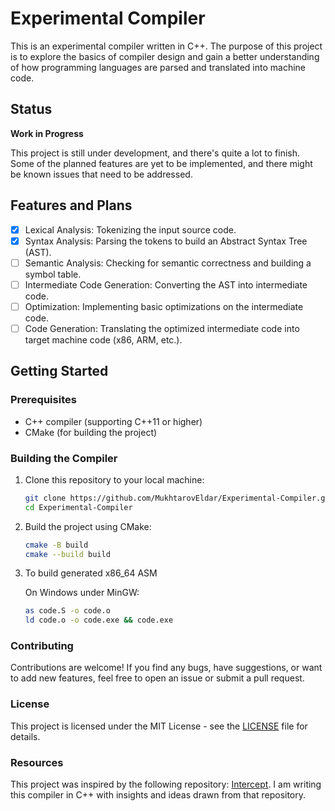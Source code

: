 # Experimental Compiler

This is an experimental compiler written in C++. The purpose of this project is to explore the basics of compiler design and gain a better understanding of how programming languages are parsed and translated into machine code.

## Status

**Work in Progress**

This project is still under development, and there's quite a lot to finish. Some of the planned features are yet to be implemented, and there might be known issues that need to be addressed.

## Features and Plans

- [X] Lexical Analysis: Tokenizing the input source code.
- [X] Syntax Analysis: Parsing the tokens to build an Abstract Syntax Tree (AST).
- [ ] Semantic Analysis: Checking for semantic correctness and building a symbol table.
- [ ] Intermediate Code Generation: Converting the AST into intermediate code.
- [ ] Optimization: Implementing basic optimizations on the intermediate code.
- [ ] Code Generation: Translating the optimized intermediate code into target machine code (x86, ARM, etc.).

## Getting Started

### Prerequisites

- C++ compiler (supporting C++11 or higher)
- CMake (for building the project)

### Building the Compiler

1. Clone this repository to your local machine:

   ```bash
   git clone https://github.com/MukhtarovEldar/Experimental-Compiler.git
   cd Experimental-Compiler

2. Build the project using CMake:

    ```bash
    cmake -B build 
    cmake --build build

3. To build generated x86_64 ASM

    On Windows under MinGW:

    ```bash
    as code.S -o code.o
    ld code.o -o code.exe && code.exe

### Contributing

Contributions are welcome! If you find any bugs, have suggestions, or want to add new features, feel free to open an issue or submit a pull request.

### License

This project is licensed under the MIT License - see the [LICENSE](LICENSE) file for details.

### Resources

This project was inspired by the following repository: [Intercept](https://github.com/LensPlaysGames/Intercept.git). I am writing this compiler in C++ with insights and ideas drawn from that repository.
